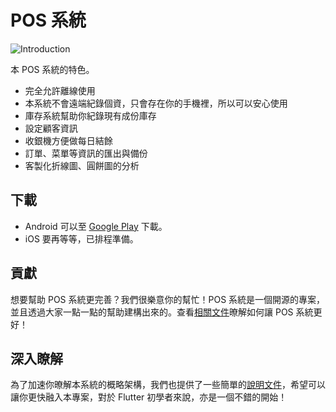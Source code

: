 # POS 系統

![Introduction](images/index-introduction.png)

本 POS 系統的特色。

- 完全允許離線使用
- 本系統不會遠端紀錄個資，只會存在你的手機裡，所以可以安心使用
- 庫存系統幫助你紀錄現有成份庫存
- 設定顧客資訊
- 收銀機方便做每日結餘
- 訂單、菜單等資訊的匯出與備份
- 客製化折線圖、圓餅圖的分析

## 下載

- Android 可以至 [Google Play](https://play.google.com/store/apps/details?id=com.evanlu.possystem) 下載。
- iOS 要再等等，已排程準備。

## 貢獻

想要幫助 POS 系統更完善？我們很樂意你的幫忙！POS 系統是一個開源的專案，並且透過大家一點一點的幫助建構出來的。查看[相關文件](about/contribute.md)暸解如何讓 POS 系統更好！

## 深入瞭解

為了加速你暸解本系統的概略架構，我們也提供了一些簡單的[說明文件](about/structure.md)，希望可以讓你更快融入本專案，對於 Flutter 初學者來說，亦是一個不錯的開始！
